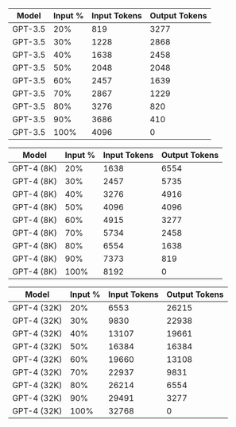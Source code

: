 | **Model**     | **Input %** | **Input Tokens** | **Output Tokens** |
|---------------|-------------|------------------|-------------------|
| GPT-3.5       | 20%         | 819              | 3277              |
| GPT-3.5       | 30%         | 1228             | 2868              |
| GPT-3.5       | 40%         | 1638             | 2458              |
| GPT-3.5       | 50%         | 2048             | 2048              |
| GPT-3.5       | 60%         | 2457             | 1639              |
| GPT-3.5       | 70%         | 2867             | 1229              |
| GPT-3.5       | 80%         | 3276             | 820               |
| GPT-3.5       | 90%         | 3686             | 410               |
| GPT-3.5       | 100%        | 4096             | 0                 |

| **Model**     | **Input %** | **Input Tokens** | **Output Tokens** |
|---------------|-------------|------------------|-------------------|
| GPT-4 (8K)    | 20%         | 1638             | 6554              |
| GPT-4 (8K)    | 30%         | 2457             | 5735              |
| GPT-4 (8K)    | 40%         | 3276             | 4916              |
| GPT-4 (8K)    | 50%         | 4096             | 4096              |
| GPT-4 (8K)    | 60%         | 4915             | 3277              |
| GPT-4 (8K)    | 70%         | 5734             | 2458              |
| GPT-4 (8K)    | 80%         | 6554             | 1638              |
| GPT-4 (8K)    | 90%         | 7373             | 819               |
| GPT-4 (8K)    | 100%        | 8192             | 0                 |

| **Model**     | **Input %** | **Input Tokens** | **Output Tokens** |
|---------------|-------------|------------------|-------------------|
| GPT-4 (32K)   | 20%         | 6553             | 26215             |
| GPT-4 (32K)   | 30%         | 9830             | 22938             |
| GPT-4 (32K)   | 40%         | 13107            | 19661             |
| GPT-4 (32K)   | 50%         | 16384            | 16384             |
| GPT-4 (32K)   | 60%         | 19660            | 13108             |
| GPT-4 (32K)   | 70%         | 22937            | 9831              |
| GPT-4 (32K)   | 80%         | 26214            | 6554              |
| GPT-4 (32K)   | 90%         | 29491            | 3277              |
| GPT-4 (32K)   | 100%        | 32768            | 0                 |

